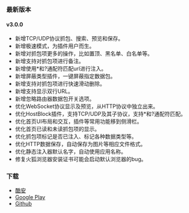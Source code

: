 ### 最新版本

#### v3.0.0
- 新增TCP/UDP协议抓包、搜索、预览和保存。
- 新增极速模式，为插件用户而生。
- 新增对抓包项更多的操作，比如置顶、黑名单、白名单等。
- 新增支持对抓包项进行备注。
- 新增使用*和?通配符匹配url进行注入。
- 新增屏蔽类型插件，一键屏蔽指定数据包。
- 新增支持对抓包项进行快速滑动删除。
- 新增支持显示双行URL。
- 新增忽略路由器数据包开关选项。
- 优化WebSocket协议显示及预览，从HTTP协议中独立出来。
- 优化HostBlock插件，支持TCP/UDP及其子协议，支持*和?通配符匹配。
- 优化首页UI布局和交互，插件等常用功能移到侧滑栏。
- 优化首页已读和未读抓包项的显示。
- 优化抓包项标记是否已注入、标记各种数据类型等。
- 优化HTTP数据保存，自动保存为图片等相应文件格式。
- 优化静态注入器默认名字，自动使用应用名称。
- 修复火狐浏览器安装证书可能会启动默认浏览器的bug。


### 下载

- [酷安](https://www.coolapk.com/apk/218414)
- [Google Play](https://play.google.com/store/apps/details?id=com.guoshi.httpcanary)
- [Github](https://github.com/MegatronKing/HttpCanary/releases)
